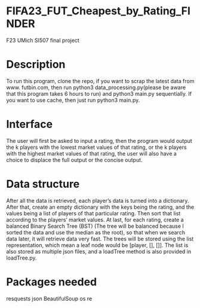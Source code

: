 # FIFA23_FUT_Cheapest_by_Rating_FINDER
F23 UMich SI507 final project

# Description
To run this program, clone the repo, if you want to scrap the latest data from www. futbin.com, then run python3 data_processing.py(please be aware that this program takes 6 hours to run) and python3 main.py sequentially. If you want to use cache, then just run python3 main.py.

# Interface
The user will first be asked to input a rating, then the program would output the k players with the lowest market values of that rating, or the k players with the highest market values of that rating, the user will also have a choice to displace the full output or the concise output.

# Data structure
After all the data is retrieved, each player’s data is turned into a dictionary. After that, create an empty dictionary with the keys being the rating, and the values being a list of players of that particular rating. Then sort that list according to the players’ market values. At last, for each rating, create a balanced Binary Search Tree (BST) (The tree will be balanced because I sorted the data and use the median as the root), so that when we search data later, it will retrieve data very fast. The trees will be stored using the list representation, which mean a leaf node would be [player, [], []]. The list is also stored as multiple json files, and a loadTree method is also provided in loadTree.py.

# Packages needed
resquests
json
BeautifulSoup
os
re
